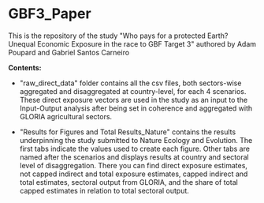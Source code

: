 # GBF3_Paper
This is the repository of the study "Who pays for a protected Earth? Unequal Economic Exposure in the race to GBF Target 3" authored by Adam Poupard and Gabriel Santos Carneiro

**Contents:**

- "raw_direct_data" folder contains all the csv files, both sectors-wise 
aggregated and disaggregated at country-level, for each 4 scenarios. 
These direct exposure vectors are used in the study as an input to the Input-Output analysis after being set in coherence and aggregated with 
GLORIA agricultural sectors.

- "Results for Figures and Total Results_Nature" contains the results underpinning the study submitted to Nature Ecology and Evolution. The first tabs indicate the values used to create each figure. Other tabs are named after the scenarios and displays results at country and sectoral level of disaggregation. There you can find direct exposure estimates, not capped indirect and total exposure estimates, capped indirect and total estimates, sectoral output from GLORIA, and the share of total capped estimates in relation to total sectoral output. 
